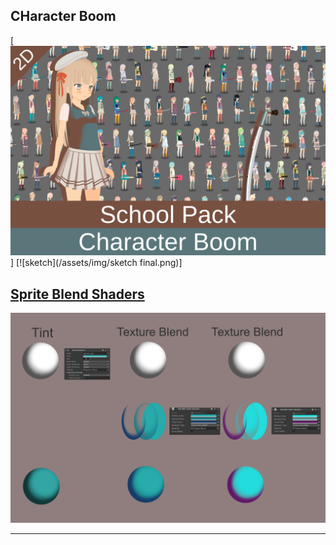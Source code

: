 ## CHaracter Boom
[![cover](/assets/img/character_boom_cover.png)]
[![sketch](/assets/img/sketch final.png)]

## [Sprite Blend Shaders](https://assetstore.unity.com/packages/slug/231432)
[![Sprite Blend Shaders](/assets/img/TextureBlend2.png)](https://assetstore.unity.com/packages/slug/231432)

__________________________________________________________________________________________






